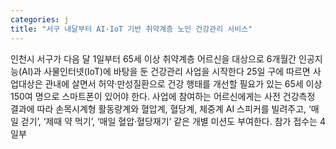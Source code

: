 ```yaml
---
categories: j
title: "서구 내달부터 AI·IoT 기반 취약계층 노인 건강관리 서비스"
---
```

인천시 서구가 다음 달 1일부터 65세 이상 취약계층 어르신을 대상으로 6개월간 인공지능(AI)과 사물인터넷(IoT)에 바탕을 둔 건강관리 사업을 시작한다 25일 구에 따르면 사업대상은 관내에 살면서 허약·만성질환으로 건강 행태를 개선할 필요가 있는 65세 이상 150여 명으로 스마트폰이 있어야 한다. 사업에 참여하는 어르신에게는 사전 건강측정 결과에 따라 손목시계형 활동량계와 혈압계, 혈당계, 체중계 AI 스피커를 빌려주고, ‘매일 걷기’, ‘제때 약 먹기’, ‘매일 혈압·혈당재기’ 같은 개별 미션도 부여한다. 참가 접수는 4일부